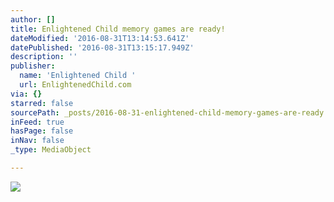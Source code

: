 ```yaml
---
author: []
title: Enlightened Child memory games are ready!
dateModified: '2016-08-31T13:14:53.641Z'
datePublished: '2016-08-31T13:15:17.949Z'
description: ''
publisher:
  name: 'Enlightened Child '
  url: EnlightenedChild.com
via: {}
starred: false
sourcePath: _posts/2016-08-31-enlightened-child-memory-games-are-ready.md
inFeed: true
hasPage: false
inNav: false
_type: MediaObject

---
```

![](https://the-grid-user-content.s3-us-west-2.amazonaws.com/e897e2dc-d5a9-4d34-bdd5-85411dd828a6.jpg)